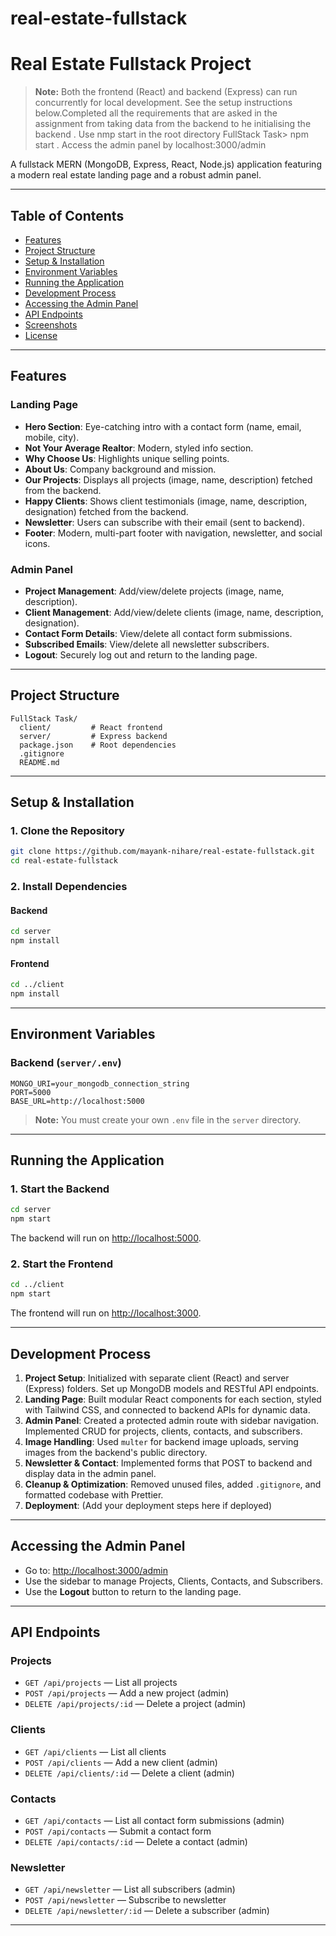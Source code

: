 # real-estate-fullstack
# Real Estate Fullstack Project

> **Note:** Both the frontend (React) and backend (Express) can run concurrently for local development. See the setup instructions below.Completed all the requirements that are asked in the assignment from taking data from the backend to he initialising the backend . Use nmp start in the root directory FullStack Task> npm start . Access the admin panel by localhost:3000/admin

A fullstack MERN (MongoDB, Express, React, Node.js) application featuring a modern real estate landing page and a robust admin panel.

---

## Table of Contents

- [Features](#features)
- [Project Structure](#project-structure)
- [Setup & Installation](#setup--installation)
- [Environment Variables](#environment-variables)
- [Running the Application](#running-the-application)
- [Development Process](#development-process)
- [Accessing the Admin Panel](#accessing-the-admin-panel)
- [API Endpoints](#api-endpoints)
- [Screenshots](#screenshots)
- [License](#license)

---

## Features

### Landing Page
- **Hero Section**: Eye-catching intro with a contact form (name, email, mobile, city).
- **Not Your Average Realtor**: Modern, styled info section.
- **Why Choose Us**: Highlights unique selling points.
- **About Us**: Company background and mission.
- **Our Projects**: Displays all projects (image, name, description) fetched from the backend.
- **Happy Clients**: Shows client testimonials (image, name, description, designation) fetched from the backend.
- **Newsletter**: Users can subscribe with their email (sent to backend).
- **Footer**: Modern, multi-part footer with navigation, newsletter, and social icons.

### Admin Panel
- **Project Management**: Add/view/delete projects (image, name, description).
- **Client Management**: Add/view/delete clients (image, name, description, designation).
- **Contact Form Details**: View/delete all contact form submissions.
- **Subscribed Emails**: View/delete all newsletter subscribers.
- **Logout**: Securely log out and return to the landing page.

---

## Project Structure

```
FullStack Task/
  client/         # React frontend
  server/         # Express backend
  package.json    # Root dependencies
  .gitignore
  README.md
```

---

## Setup & Installation

### 1. **Clone the Repository**
```sh
git clone https://github.com/mayank-nihare/real-estate-fullstack.git
cd real-estate-fullstack
```

### 2. **Install Dependencies**

#### Backend
```sh
cd server
npm install
```

#### Frontend
```sh
cd ../client
npm install
```

---

## Environment Variables

### Backend (`server/.env`)
```
MONGO_URI=your_mongodb_connection_string
PORT=5000
BASE_URL=http://localhost:5000
```

> **Note:** You must create your own `.env` file in the `server` directory.

---

## Running the Application

### 1. **Start the Backend**
```sh
cd server
npm start
```
The backend will run on [http://localhost:5000](http://localhost:5000).

### 2. **Start the Frontend**
```sh
cd ../client
npm start
```
The frontend will run on [http://localhost:3000](http://localhost:3000).

---

## Development Process

1. **Project Setup**: Initialized with separate client (React) and server (Express) folders. Set up MongoDB models and RESTful API endpoints.
2. **Landing Page**: Built modular React components for each section, styled with Tailwind CSS, and connected to backend APIs for dynamic data.
3. **Admin Panel**: Created a protected admin route with sidebar navigation. Implemented CRUD for projects, clients, contacts, and subscribers.
4. **Image Handling**: Used `multer` for backend image uploads, serving images from the backend's public directory.
5. **Newsletter & Contact**: Implemented forms that POST to backend and display data in the admin panel.
6. **Cleanup & Optimization**: Removed unused files, added `.gitignore`, and formatted codebase with Prettier.
7. **Deployment**: (Add your deployment steps here if deployed)

---

## Accessing the Admin Panel

- Go to: [http://localhost:3000/admin](http://localhost:3000/admin)
- Use the sidebar to manage Projects, Clients, Contacts, and Subscribers.
- Use the **Logout** button to return to the landing page.

---

## API Endpoints

### Projects
- `GET /api/projects` — List all projects
- `POST /api/projects` — Add a new project (admin)
- `DELETE /api/projects/:id` — Delete a project (admin)

### Clients
- `GET /api/clients` — List all clients
- `POST /api/clients` — Add a new client (admin)
- `DELETE /api/clients/:id` — Delete a client (admin)

### Contacts
- `GET /api/contacts` — List all contact form submissions (admin)
- `POST /api/contacts` — Submit a contact form
- `DELETE /api/contacts/:id` — Delete a contact (admin)

### Newsletter
- `GET /api/newsletter` — List all subscribers (admin)
- `POST /api/newsletter` — Subscribe to newsletter
- `DELETE /api/newsletter/:id` — Delete a subscriber (admin)

---

